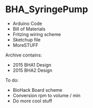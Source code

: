 # BHA_SyringePump

* Arduino Code
* Bill of Materials
* Fritzing wiring scheme
* Sketchup file
* MoreSTUFF

Archive contains:

* 2015 BHA1 Design
* 2015 BHA2 Design

To do:

* BioHack Board scheme
* Conversion rpm to volume / min
* Do more cool stuff
